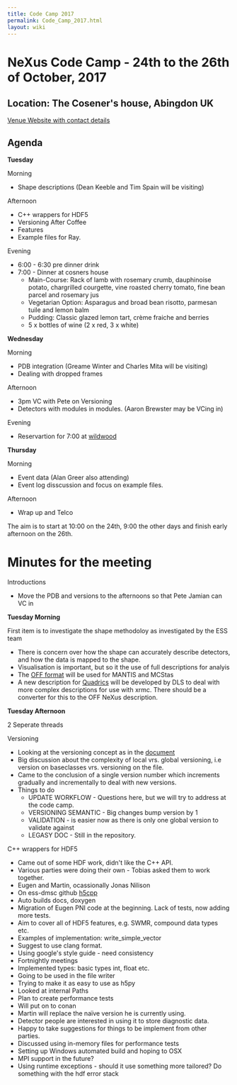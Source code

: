```yaml
---
title: Code Camp 2017
permalink: Code_Camp_2017.html
layout: wiki
---
```


NeXus Code Camp - 24th to the 26th of October, 2017
===================================================

Location: The Cosener's house, Abingdon UK
-----------------------------------------

[Venue Website with contact details](http://www.stfc.ac.uk/about-us/where-we-work/rutherford-appleton-laboratory/the-cosener-s-house/)

Agenda
------

**Tuesday**

Morning
  * Shape descriptions (Dean Keeble and Tim Spain will be visiting)

Afternoon
  * C++ wrappers for HDF5 
  * Versioning
After Coffee
  * Features
  * Example files for Ray.
  
Evening
  * 6:00 - 6:30 pre dinner drink
  * 7:00 - Dinner at cosners house
    * Main-Course: Rack of lamb with rosemary crumb, dauphinoise potato, chargrilled courgette, vine roasted cherry tomato, fine bean parcel and rosemary jus
    * Vegetarian Option: Asparagus and broad bean risotto, parmesan tuile and lemon balm
    * Pudding: Classic glazed lemon tart, crème fraiche and berries
    *	5 x bottles of wine (2 x red, 3 x white)

**Wednesday**

Morning 
  * PDB integration (Greame Winter and Charles Mita will be visiting)
  * Dealing with dropped frames

Afternoon
  * 3pm VC with Pete on Versioning
  * Detectors with modules in modules. (Aaron Brewster may be VCing in)

Evening
  * Reservartion for 7:00 at [wildwood](https://wildwoodrestaurants.co.uk/restaurant/abingdon/)

**Thursday**

Morning
  * Event data (Alan Greer also attending)
  * Event log disscussion and focus on example files.

Afternoon
  * Wrap up and Telco

The aim is to start at 10:00 on the 24th, 9:00 the other days and finish early afternoon on the 26th.


Minutes for the meeting
=======================

Introductions
  * Move the PDB and versions to the afternoons so that Pete Jamian can VC in
  
**Tuesday Morning**

First item is to investigate the shape methodoloy as investigated by the ESS team
  * There is concern over how the shape can accurately describe detectors, and how the data is mapped to the shape.
  * Visualisation is important, but so it the use of full descriptions for analyis
  * The [OFF format](https://en.wikipedia.org/wiki/OFF_(file_format)) will be used for MANTIS and MCStas
  * A new description for [Quadrics](https://github.com/golosio/xrmc/wiki/User-guide#the-quadric-array-file) will be developed by DLS to deal with more complex descriptions for use with xrmc.  There should be a converter for this to the OFF NeXus description. 
  
**Tuesday Afternoon**

2 Seperate threads

Versioning
  * Looking at the versioning concept as in the [document](http://www.nexusformat.org/NIAC2016Minutes.html)
  * Big discussion about the complexity of local vrs. global versioning, i.e version on baseclasses vrs. versioning on the file.
  * Came to the conclusion of a single version number which increments gradually and incrementally to deal with new versions.
  * Things to do
    * UPDATE WORKFLOW - Questions here, but we will try to address at the code camp.
    * VERSIONING SEMANTIC - Big changes bump version by 1
    * VALIDATION - is easier now as there is only one global version to validate against
    * LEGASY DOC - Still in the repository.

C++ wrappers for HDF5
  * Came out of some HDF work, didn't like the C++ API.
  * Various parties were doing their own - Tobias asked them to work together.
  * Eugen and Martin, ocassionally Jonas Nilison
  * On ess-dmsc github [h5cpp](https://github.com/ess-dmsc/h5cpp)
  * Auto builds docs, doxygen
  * Migration of Eugen PNI code at the beginning. Lack of tests, now adding more tests.
  * Aim to cover all of HDF5 features, e.g. SWMR, compound data types etc.
  * Examples of implementation: write_simple_vector
  * Suggest to use clang format.
  * Using google's style guide - need consistency
  * Fortnightly meetings
  * Implemented types: basic types int, float etc.
  * Going to be used in the file writer
  * Trying to make it as easy to use as h5py
  * Looked at internal Paths
  * Plan to create performance tests
  * Will put on to conan
  * Martin will replace the naïve version he is currently using.
  * Detector people are interested in using it to store diagnostic data.
  * Happy to take suggestions for things to be implement from other parties.
  * Discussed using in-memory files for performance tests
  * Setting up Windows automated build and hoping to OSX
  * MPI support in the future?
  * Using runtime exceptions - should it use something more tailored? Do something with the hdf error stack
